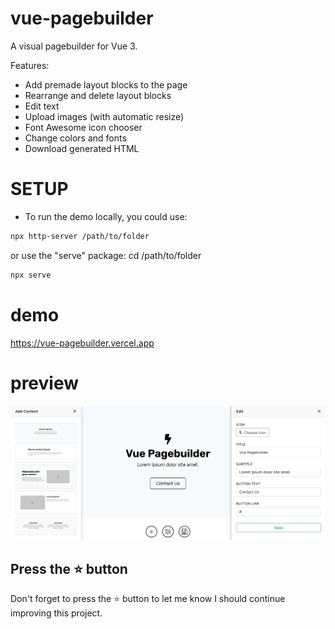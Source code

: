 # vue-pagebuilder

A visual pagebuilder for Vue 3.

Features:

- Add premade layout blocks to the page
- Rearrange and delete layout blocks
- Edit text
- Upload images (with automatic resize)
- Font Awesome icon chooser
- Change colors and fonts
- Download generated HTML

# SETUP

- To run the demo locally, you could use:

```bash
npx http-server /path/to/folder
```

or use the "serve" package:
cd /path/to/folder

```bash
npx serve
```

# demo

https://vue-pagebuilder.vercel.app

# preview

![App Preview](https://github.com/dashpilot/vue-pagebuilder/blob/main/editor/img/app-preview2.png?raw=true)

## Press the :star: button

Don't forget to press the :star: button to let me know I should continue improving this project.
